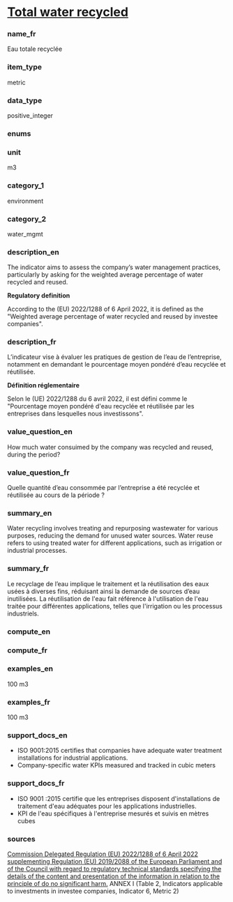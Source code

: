 
# [Total water recycled](#water_consumption_recycled_m3)

### name_fr

Eau totale recyclée

### item_type

metric

### data_type

positive_integer

### enums



### unit

m3

### category_1

environment

### category_2

water_mgmt

### description_en

The indicator aims to assess the company’s water management practices, particularly by asking for
the weighted average percentage of water recycled and reused.

**Regulatory definition**

According to the (EU) 2022/1288 of 6 April 2022, it is defined as the "Weighted average percentage
of water recycled and reused by investee companies".


### description_fr

L’indicateur vise à évaluer les pratiques de gestion de l’eau de l’entreprise, notamment en
demandant le pourcentage moyen pondéré d’eau recyclée et réutilisée.

**Définition réglementaire**

Selon le (UE) 2022/1288 du 6 avril 2022, il est défini comme le "Pourcentage moyen pondéré d'eau
recyclée et réutilisée par les entreprises dans lesquelles nous investissons".

### value_question_en

How much water consuimed by the company was recycled and reused, during the period?

### value_question_fr

Quelle quantité d’eau consommée par l’entreprise a été recyclée et réutilisée au cours de la
période ?

### summary_en

Water recycling involves treating and repurposing wastewater for various purposes,
reducing the demand for unused water sources. Water reuse refers to using treated water
for different applications, such as irrigation or industrial processes. 

### summary_fr

Le recyclage de l’eau implique le traitement et la réutilisation des eaux usées à diverses fins,
réduisant ainsi la demande de sources d’eau inutilisées. La réutilisation de l'eau fait référence
à l'utilisation de l'eau traitée pour différentes applications, telles que l'irrigation ou les
processus industriels.

### compute_en



### compute_fr



### examples_en

100 m3

### examples_fr

100 m3

### support_docs_en

- ISO 9001:2015 certifies that companies have adequate water treatment installations for industrial
applications.
- Company-specific water KPIs measured and tracked in cubic meters

### support_docs_fr

- ISO 9001 :2015 certifie que les entreprises disposent d'installations de traitement d'eau
adéquates pour les applications industrielles.
- KPI de l'eau spécifiques à l'entreprise mesurés et suivis en mètres cubes

### sources

[Commission Delegated Regulation (EU) 2022/1288 of 6 April 2022 supplementing Regulation (EU) 2019/2088 of the European Parliament and of the Council with regard to regulatory technical standards specifying the details of the content and presentation of the information in relation to the principle of do no significant harm.](https://eur-lex.europa.eu/eli/reg_del/2022/1288/oj)
ANNEX I (Table 2, Indicators applicable to investments in investee companies, Indicator 6, Metric 2)
            
